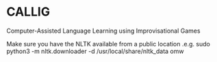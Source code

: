 # CALLIG
Computer-Assisted Language Learning using Improvisational Games




Make sure you have the NLTK available from a public location
.e.g.
sudo python3 -m nltk.downloader -d /usr/local/share/nltk_data omw